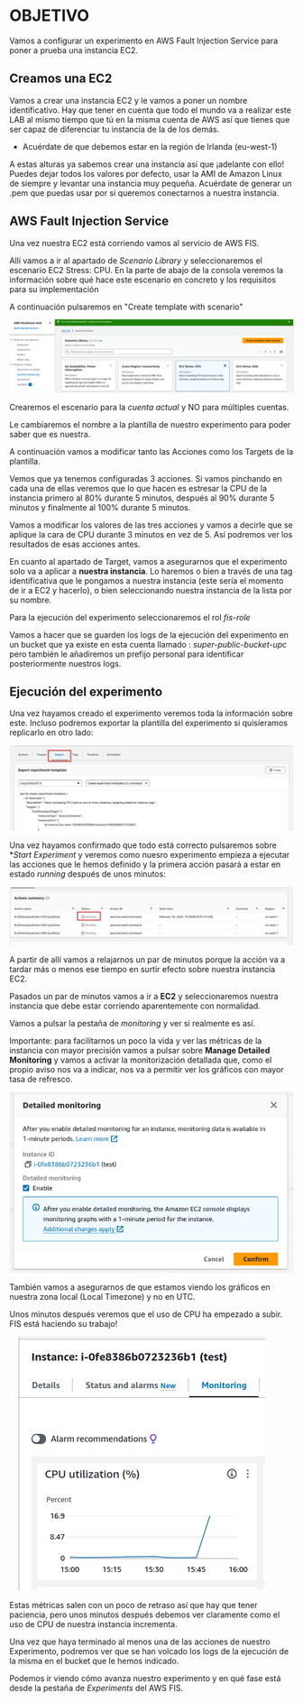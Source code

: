 # OBJETIVO 

Vamos a configurar un experimento en AWS Fault Injection Service para poner a prueba una instancia EC2.

## Creamos una EC2

Vamos a crear una instancia EC2 y le vamos a poner un nombre identificativo. Hay que tener en cuenta que todo el mundo va a realizar este LAB al mismo tiempo que tú en la misma cuenta de AWS así que tienes que ser capaz de diferenciar tu instancia de la de los demás.

* Acuérdate de que debemos estar en la región de Irlanda (eu-west-1)

A estas alturas ya sabemos crear una instancia así que ¡adelante con ello! Puedes dejar todos los valores por defecto, usar la AMI de Amazon Linux de siempre y levantar una instancia muy pequeña. Acuérdate de generar un .pem que puedas usar por si queremos conectarnos a nuestra instancia.


## AWS Fault Injection Service

Una vez nuestra EC2 está corriendo vamos al servicio de AWS FIS.

Allí vamos a ir al apartado de *Scenario Library* y seleccionaremos el escenario EC2 Stress: CPU. En la parte de abajo de la consola veremos la información sobre qué hace este escenario en concreto y los requisitos para su implementación

A continuación pulsaremos en "Create template with scenario"

![](images/05.png)

Crearemos el escenario para la *cuenta actual* y NO para múltiples cuentas.

Le cambiaremos el nombre a la plantilla de nuestro experimento para poder saber que es nuestra.

A continuación vamos a modificar tanto las Acciones como los Targets de la plantilla.

Vemos que ya tenemos configuradas 3 acciones. Si vamos pinchando en cada una de ellas veremos que lo que hacen es estresar la CPU de la instancia primero al 80% durante 5 minutos, después al 90% durante 5 minutos y finalmente al 100% durante 5 minutos.

Vamos a modificar los valores de las tres acciones y vamos a decirle que se aplique la cara de CPU durante 3 minutos en vez de 5. Así podremos ver los resultados de esas acciones antes.

En cuanto al apartado de Target, vamos a asegurarnos que el experimento solo va a aplicar a **nuestra instancia**. Lo haremos o bien a través de una tag identificativa que le pongamos a nuestra instancia (este sería el momento de ir a EC2 y hacerlo), o bien seleccionando nuestra instancia de la lista por su nombre.

Para la ejecución del experimento seleccionaremos el rol *fis-role*

Vamos a hacer que se guarden los logs de la ejecución del experimento en un bucket que ya existe en esta cuenta llamado : *super-public-bucket-upc* pero también le añadiremos un prefijo personal para identificar posteriormente nuestros logs.

## Ejecución del experimento

Una vez hayamos creado el experimento veremos toda la información sobre este. Incluso podremos exportar la plantilla del experimento si quisíeramos replicarlo en otro lado:

![](images/06.png)

Una vez hayamos confirmado que todo está correcto pulsaremos sobre **Start Experiment* y veremos como nuesro experimento empieza a ejecutar las acciones que le hemos definido y la primera acción pasará a estar en estado *running* después de unos minutos: 

![](images/07.png)

A partir de allí vamos a relajarnos un par de minutos porque la acción va a tardar más o menos ese tiempo en surtir efecto sobre nuestra instancia EC2.

Pasados un par de minutos vamos a ir a **EC2** y seleccionaremos nuestra instancia que debe estar corriendo aparentemente con normalidad. 

Vamos a pulsar la pestaña de *monitoring* y ver si realmente es así.

Importante: para facilitarnos un poco la vida y ver las métricas de la instancia con mayor precisión vamos a pulsar sobre **Manage Detailed Monitoring** y vamos a activar la monitorización detallada que, como el propio aviso nos va a indicar, nos va a permitir ver los gráficos con mayor tasa de refresco.

![](images/09.png)

También vamos a asegurarnos de que estamos viendo los gráficos en nuestra zona local (Local Timezone) y no en UTC. 

Unos minutos después veremos que el uso de CPU ha empezado a subir. FIS está haciendo su trabajo!

![](images/08.png)

Estas métricas salen con un poco de retraso así que hay que tener paciencia, pero unos minutos después debemos ver claramente como el uso de CPU de nuestra instancia incrementa.

Una vez que haya terminado al menos una de las acciones de nuestro Experimento, podremos ver que se han volcado los logs de la ejecución de la misma en el bucket que le hemos indicado.

Podemos ir viendo cómo avanza nuestro experimento y en qué fase está desde la pestaña de *Experiments* del AWS FIS.

